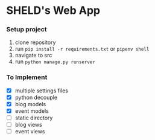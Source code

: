 # SHELD's Web App

### Setup project
1. clone repository
2. run `pip install -r requirements.txt` or `pipenv shell`
3. navigate to src
4. run `python manage.py runserver`


### To Implement
- [x] multiple settings files
- [x] python decouple
- [x] blog models
- [x] event models
- [ ] static directory
- [ ] blog views
- [ ] event views